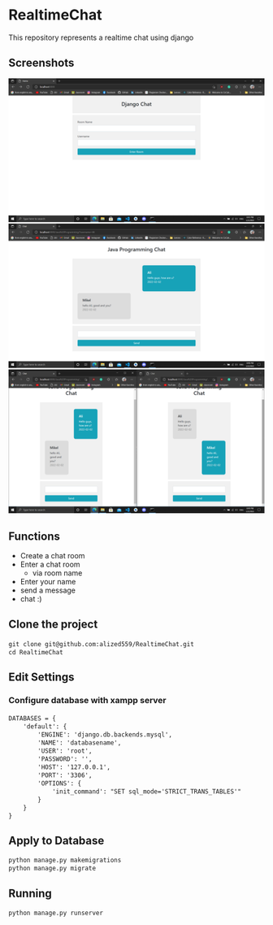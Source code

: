 # RealtimeChat
 
This repository represents a realtime chat using django

## Screenshots

<div float="left">
    <img src="./screenshots/home.png" width="700"/>
    <img src="./screenshots/chat.png" width="700"/>
    <img src="./screenshots/chat1.png" width="700"/>
</div>

## Functions

- Create a chat room
- Enter a chat room
    - via room name
- Enter your name
- send a message
- chat :)

## Clone the project

```
git clone git@github.com:alized559/RealtimeChat.git
cd RealtimeChat
```

## Edit Settings

### Configure database with xampp server

```
DATABASES = {
    'default': {
        'ENGINE': 'django.db.backends.mysql',
        'NAME': 'databasename',
        'USER': 'root',
        'PASSWORD': '',
        'HOST': '127.0.0.1',
        'PORT': '3306',
        'OPTIONS': {
            'init_command': "SET sql_mode='STRICT_TRANS_TABLES'"
        }
    }
}
```

## Apply to Database

```
python manage.py makemigrations
python manage.py migrate
```

## Running

```
python manage.py runserver
```